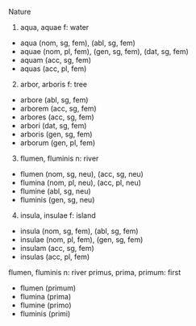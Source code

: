 Nature
1. aqua, aquae f: water
- aqua (nom, sg, fem),  (abl, sg, fem)
- aquae (nom, pl, fem), (gen, sg, fem), (dat, sg, fem)
- aquam (acc, sg, fem)
- aquas (acc, pl, fem)
2. arbor, arboris f: tree
- arbore (abl, sg, fem)
- arborem (acc, sg, fem)
- arbores (acc, sg, fem)
- arbori (dat, sg, fem)
- arboris (gen, sg, fem)
- arborum (gen, pl, fem)
3. flumen, fluminis n: river
- flumen (nom, sg, neu), (acc, sg, neu)
- flumina (nom, pl, neu), (acc, pl, neu)
- flumine (abl, sg, neu)
- fluminis (gen, sg, neu)
4. insula, insulae f: island
- insula (nom, sg, fem), (abl, sg, fem)
- insulae (nom, pl, fem), (gen, sg, fem)
- insulam (acc, sg, fem)
- insulas (acc, pl, fem)

flumen, fluminis n: river
primus, prima, primum: first
- flumen (primum)
- flumina (prima)
- flumine (primo)
- fluminis (primi)
